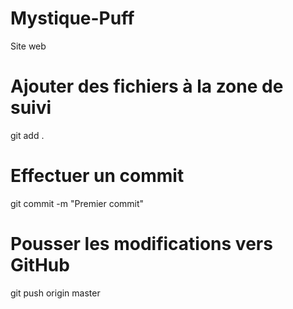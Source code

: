 # Mystique-Puff
Site web
# Ajouter des fichiers à la zone de suivi
git add .

# Effectuer un commit
git commit -m "Premier commit"

# Pousser les modifications vers GitHub
git push origin master
